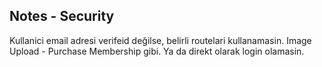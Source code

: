 ## Notes - Security

Kullanici email adresi verifeid değilse, belirli routelari kullanamasin.
Image Upload - Purchase Membership gibi.
Ya da direkt olarak login olamasin.
